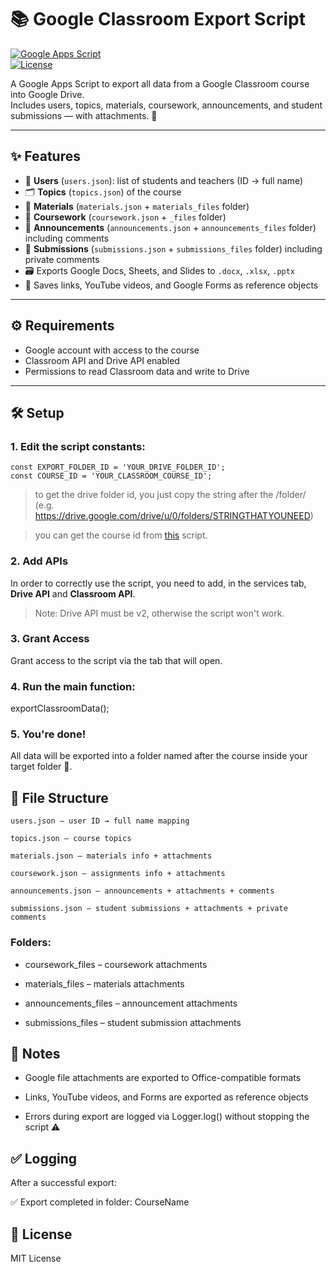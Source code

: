 # 📚 Google Classroom Export Script

[![Google Apps Script](https://img.shields.io/badge/Language-Google%20Apps%20Script-blue)](https://developers.google.com/apps-script)  
[![License](https://img.shields.io/badge/License-MIT-green)](LICENSE)

A Google Apps Script to export all data from a Google Classroom course into Google Drive.  
Includes users, topics, materials, coursework, announcements, and student submissions — with attachments. 🚀

---

## ✨ Features

- 👥 **Users** (`users.json`): list of students and teachers (ID → full name)  
- 🗂 **Topics** (`topics.json`) of the course  
- 📄 **Materials** (`materials.json` + `materials_files` folder)  
- 📝 **Coursework** (`coursework.json` + `_files` folder)  
- 📢 **Announcements** (`announcements.json` + `announcements_files` folder) including comments  
- 🏫 **Submissions** (`submissions.json` + `submissions_files` folder) including private comments  
- 🗃 Exports Google Docs, Sheets, and Slides to `.docx`, `.xlsx`, `.pptx`  
- 🔗 Saves links, YouTube videos, and Google Forms as reference objects

---

## ⚙️ Requirements

- Google account with access to the course  
- Classroom API and Drive API enabled  
- Permissions to read Classroom data and write to Drive

---

## 🛠 Setup

### 1. Edit the script constants:

```
const EXPORT_FOLDER_ID = 'YOUR_DRIVE_FOLDER_ID';
const COURSE_ID = 'YOUR_CLASSROOM_COURSE_ID';
```

> to get the drive folder id, you just copy the string after the /folder/
> (e.g. https://drive.google.com/drive/u/0/folders/STRINGTHATYOUNEED)

> you can get the course id from [this](github.com/gablilli/googlescripts/classroom) script.

### 2. Add APIs
In order to correctly use the script, you need to add, in the services tab, **Drive API** and **Classroom API**.

> Note: Drive API must be v2, otherwise the script won't work.

### 3. Grant Access
Grant access to the script via the tab that will open.

### 4. Run the main function:

exportClassroomData();

### 5. You're done!
All data will be exported into a folder named after the course inside your target folder 📂.

## 📁 File Structure

    users.json – user ID → full name mapping

    topics.json – course topics

    materials.json – materials info + attachments

    coursework.json – assignments info + attachments

    announcements.json – announcements + attachments + comments

    submissions.json – student submissions + attachments + private comments

### Folders:

- coursework_files – coursework attachments

- materials_files – materials attachments

- announcements_files – announcement attachments

- submissions_files – student submission attachments

## 📝 Notes

- Google file attachments are exported to Office-compatible formats

- Links, YouTube videos, and Forms are exported as reference objects

- Errors during export are logged via Logger.log() without stopping the script ⚠️

## ✅ Logging

After a successful export:

✅ Export completed in folder: CourseName

## 📌 License

MIT License

